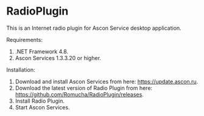 # RadioPlugin
This is an Internet radio plugin for Ascon Service desktop application.

Requirements:
1. .NET Framework 4.8.
2. Ascon Services 1.3.3.20 or higher.

Installation:
1. Download and install Ascon Services from here: https://update.ascon.ru.
2. Download the latest version of Radio Plugin from here: https://github.com/Romucha/RadioPlugin/releases.
3. Install Radio Plugin.
4. Start Ascon Services.
